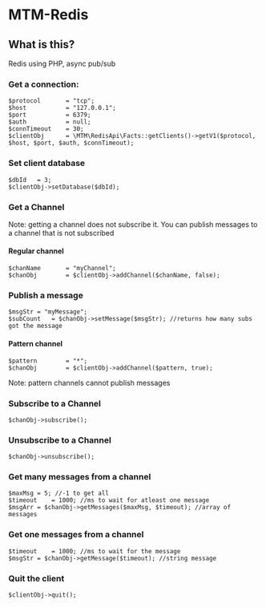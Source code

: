 # MTM-Redis

## What is this?

Redis using PHP, async pub/sub

### Get a connection:

```
$protocol		= "tcp";
$host			= "127.0.0.1";
$port			= 6379;
$auth			= null;
$connTimeout	= 30;
$clientObj		= \MTM\RedisApi\Facts::getClients()->getV1($protocol, $host, $port, $auth, $connTimeout);
```

### Set client database

```
$dbId	= 3;
$clientObj->setDatabase($dbId);
```


### Get a Channel

Note: getting a channel does not subscribe it. You can publish messages to a channel that is not subscribed

#### Regular channel

```
$chanName		= "myChannel";
$chanObj		= $clientObj->addChannel($chanName, false);

```

### Publish a message

```
$msgStr	= "myMessage";
$subCount	= $chanObj->setMessage($msgStr); //returns how many subs got the message
```


#### Pattern channel

```
$pattern		= "*";
$chanObj		= $clientObj->addChannel($pattern, true);

```
Note: pattern channels cannot publish messages



### Subscribe to a Channel

```
$chanObj->subscribe();

```

### Unsubscribe to a Channel

```
$chanObj->unsubscribe();

```

### Get many messages from a channel

```
$maxMsg	= 5; //-1 to get all
$timeout	= 1000; //ms to wait for atleast one message
$msgArr	= $chanObj->getMessages($maxMsg, $timeout); //array of messages
```

### Get one messages from a channel

```
$timeout	= 1000; //ms to wait for the message
$msgStr	= $chanObj->getMessage($timeout); //string message
```

### Quit the client

```
$clientObj->quit();
```





